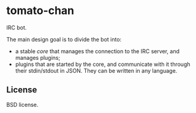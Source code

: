 tomato-chan
===========

IRC bot.

The main design goal is to divide the bot into:

- a stable _core_ that manages the connection to the IRC server, and manages
  plugins;
- plugins that are started by the core, and communicate with it through
  their stdin/stdout in JSON. They can be written in any language.


## License

BSD license.


